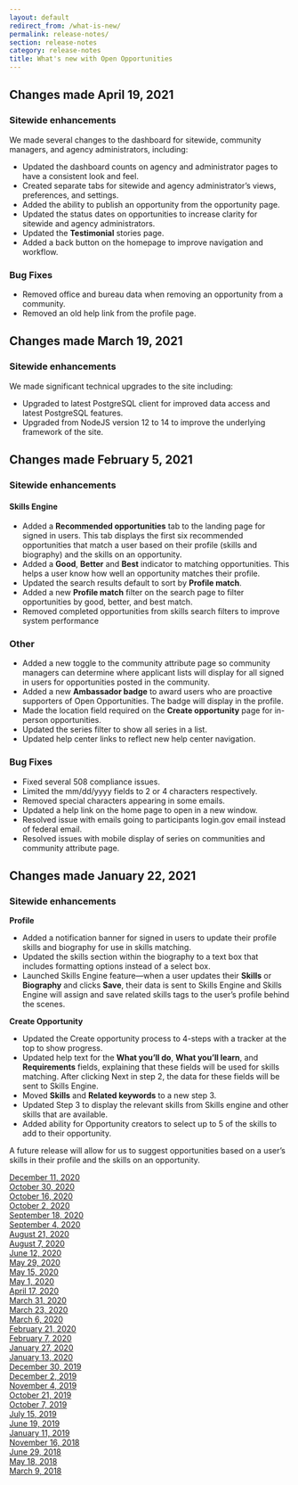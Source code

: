 ```yaml
---
layout: default
redirect_from: /what-is-new/
permalink: release-notes/
section: release-notes
category: release-notes
title: What's new with Open Opportunities
---
```


## Changes made April 19, 2021
### Sitewide enhancements
We made several changes to the dashboard for sitewide, community managers, and agency administrators, including:

* Updated the dashboard counts on agency and administrator pages to have a consistent look and feel.
* Created separate tabs for sitewide and agency administrator’s views, preferences, and settings.
* Added the ability to publish an opportunity from the opportunity page.
* Updated the status dates on opportunities to increase clarity for sitewide and agency administrators.
* Updated the **Testimonial** stories page.
* Added a back button on the homepage to improve navigation and workflow.

### Bug Fixes

* Removed office and bureau data when removing an opportunity from a community.
* Removed an old help link from the profile page.


## Changes made March 19, 2021
### Sitewide enhancements

We made significant technical upgrades to the site including:

* Upgraded to latest PostgreSQL client for improved data access and latest PostgreSQL features.
* Upgraded from NodeJS version 12 to 14 to improve the underlying framework of the site.

## Changes made February 5, 2021
### Sitewide enhancements
#### Skills Engine

* Added a **Recommended opportunities** tab to the landing page for signed in users. This tab displays the first six recommended opportunities that match a user based on their profile (skills and biography) and the skills on an opportunity.
* Added a **Good**, **Better** and **Best** indicator to matching opportunities. This helps a user know how well an opportunity matches their profile.
* Updated the search results default to sort by **Profile match**.
* Added a new **Profile match** filter on the search page to filter opportunities by good, better, and best match.
* Removed completed opportunities from skills search filters to improve system performance

### Other

* Added a new toggle to the community attribute page so community managers can determine where applicant lists will display for all signed in users for opportunities posted in the community.
* Added a new **Ambassador badge** to award users who are proactive supporters of Open Opportunities. The badge will display in the profile.
* Made the location field required on the **Create opportunity** page for in-person opportunities.
* Updated the series filter to show all series in a list.
* Updated help center links to reflect new help center navigation.

### Bug Fixes

* Fixed several 508 compliance issues.
* Limited the mm/dd/yyyy fields to 2 or 4 characters respectively.
* Removed special characters appearing in some emails.
* Updated a help link on the home page to open in a new window.
* Resolved issue with emails going to participants login.gov email instead of federal email.
* Resolved issues with mobile display of series on communities and community attribute page.

## Changes made January 22, 2021

### Sitewide enhancements
**Profile**

-	Added a notification banner for signed in users to update their profile skills and biography for use in skills matching.
-	Updated the skills section within the biography to a text box that includes formatting options instead of a select box.
-	Launched Skills Engine feature—when a user updates their **Skills** or **Biography** and clicks **Save**, their data is sent to Skills Engine and Skills Engine will assign and save related skills tags to the user’s profile behind the scenes.

**Create Opportunity**
-	Updated the Create opportunity process to 4-steps with a tracker at the top to show progress.
-	Updated help text for the **What you’ll do**, **What you’ll learn**, and **Requirements** fields, explaining that these fields will be used for skills matching. After clicking Next in step 2, the data for these fields will be sent to Skills Engine.
-	Moved **Skills** and **Related keywords** to a new step 3.
-	Updated Step 3 to display the relevant skills from Skills engine and other skills that are available.
-	Added ability for Opportunity creators to select up to 5 of the skills to add to their opportunity.

A future release will allow for us to suggest opportunities based on a user’s skills in their profile and the skills on an opportunity.


[December 11, 2020](dec-11-2020)  
[October 30, 2020](oct-30-2020)  
[October 16, 2020](oct-16-2020)  
[October 2, 2020](oct-02-2020)  
[September 18, 2020](sep-18-2020)  
[September 4, 2020](sep-04-2020)  
[August 21, 2020](aug-21-2020)  
[August 7, 2020](aug-07-2020)  
[June 12, 2020](jun-12-2020)  
[May 29, 2020](may-29-2020)  
[May 15, 2020](may-15-2020)  
[May 1, 2020](may-01-2020)  
[April 17, 2020](apr-17-2020)  
[March 31, 2020](mar-31-2020)  
[March 23, 2020](mar-23-2020)  
[March 6, 2020](mar-06-2020)  
[February 21, 2020](feb-21-2020)  
[February 7, 2020](feb-07-2020/)  
[January 27, 2020](jan-27-2020/)  
[January 13, 2020](jan-13-2020/)  
[December 30, 2019](dec-30-2019/)  
[December 2, 2019](dec-02-2019/)  
[November 4, 2019](nov-04-2019/)  
[October 21, 2019](oct-21-2019/)  
[October 7, 2019](oct-07-2019/)  
[July 15, 2019](jul-15-2019/)  
[June 19, 2019](june-19-2019/)  
[January 11, 2019](jan-11-2019/)  
[November 16, 2018](nov-16-2018/)  
[June 29, 2018](june-29-2018/)  
[May 18, 2018](may-18-2018/)  
[March 9, 2018](mar-09-2018/)

